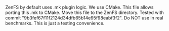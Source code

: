 ZenFS by default uses .mk plugin logic. We use CMake.
This file allows porting this .mk to CMake. Move this file to the ZenFS directory.
Tested with commit "9b3fef67f11f2124d34dfb65b14e95f98eabf3f2". Do NOT use in real benchmarks. This is just a testing convenience.
